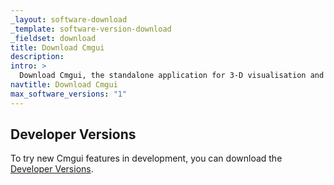 ```yaml
---
_layout: software-download
_template: software-version-download
_fieldset: download
title: Download Cmgui
description:
intro: >
  Download Cmgui, the standalone application for 3-D visualisation and manipulation of mathematical field models.
navtitle: Download Cmgui
max_software_versions: "1"
---
```


## Developer Versions

To try new Cmgui features in development, you can download the [Developer Versions](download/developer).
